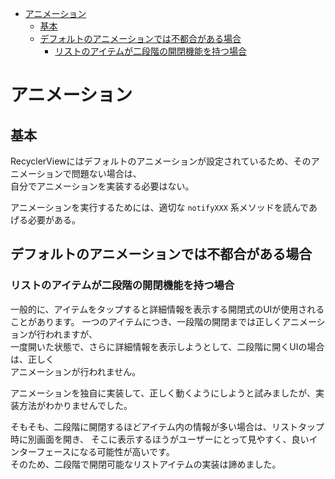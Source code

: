 <!-- TOC START min:1 max:3 link:true asterisk:false update:true -->
- [アニメーション](#アニメーション)
  - [基本](#基本)
  - [デフォルトのアニメーションでは不都合がある場合](#デフォルトのアニメーションでは不都合がある場合)
    - [リストのアイテムが二段階の開閉機能を持つ場合](#リストのアイテムが二段階の開閉機能を持つ場合)
<!-- TOC END -->


# アニメーション

## 基本

RecyclerViewにはデフォルトのアニメーションが設定されているため、そのアニメーションで問題ない場合は、  
自分でアニメーションを実装する必要はない。

アニメーションを実行するためには、適切な `notifyXXX` 系メソッドを読んであげる必要がある。


## デフォルトのアニメーションでは不都合がある場合

### リストのアイテムが二段階の開閉機能を持つ場合

一般的に、アイテムをタップすると詳細情報を表示する開閉式のUIが使用されることがあります。
一つのアイテムにつき、一段階の開閉までは正しくアニメーションが行われますが、  
一度開いた状態で、さらに詳細情報を表示しようとして、二段階に開くUIの場合は、正しく  
アニメーションが行われません。

アニメーションを独自に実装して、正しく動くようにしようと試みましたが、実装方法がわかりませんでした。

そもそも、二段階に開閉するほどアイテム内の情報が多い場合は、リストタップ時に別画面を開き、
そこに表示するほうがユーザーにとって見やすく、良いインターフェースになる可能性が高いです。  
そのため、二段階で開閉可能なリストアイテムの実装は諦めました。
